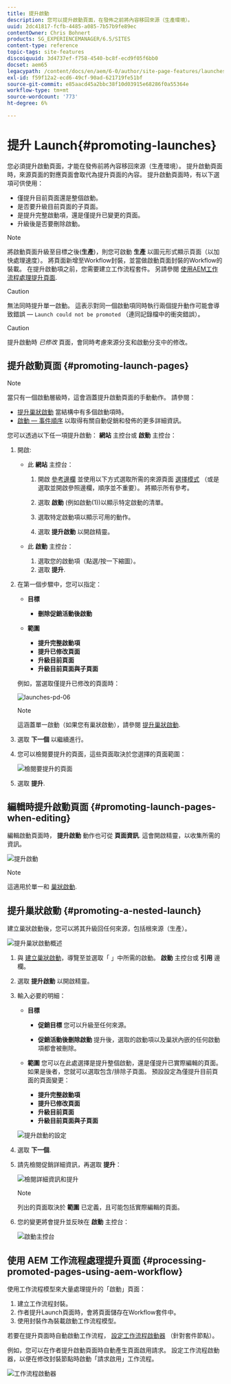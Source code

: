 ```yaml
---
title: 提升啟動
description: 您可以提升啟動頁面，在發佈之前將內容移回來源（生產環境）。
uuid: 2dc41817-fcfb-4485-a085-7b57b9fe89ec
contentOwner: Chris Bohnert
products: SG_EXPERIENCEMANAGER/6.5/SITES
content-type: reference
topic-tags: site-features
discoiquuid: 3d4737ef-f758-4540-bc8f-ecd9f05f6bb0
docset: aem65
legacypath: /content/docs/en/aem/6-0/author/site-page-features/launches
exl-id: f59f12a2-ecd6-49cf-90ad-621719fe51bf
source-git-commit: e85aacd45a2bbc38f10d03915e68286f0a55364e
workflow-type: tm+mt
source-wordcount: '773'
ht-degree: 6%

---
```


# 提升 Launch{#promoting-launches}

您必須提升啟動頁面，才能在發佈前將內容移回來源（生產環境）。 提升啟動頁面時，來源頁面的對應頁面會取代為提升頁面的內容。 提升啟動頁面時，有以下選項可供使用：

* 僅提升目前頁面還是整個啟動。
* 是否要升級目前頁面的子頁面。
* 是提升完整啟動項，還是僅提升已變更的頁面。
* 升級後是否要刪除啟動。

>[!NOTE]
>
>將啟動頁面升級至目標之後(**生產**)，則您可啟動 **生產** 以圖元形式顯示頁面（以加快處理速度）。 將頁面新增至Workflow封裝，並當做啟動頁面封裝的Workflow的裝載。 在提升啟動項之前，您需要建立工作流程套件。 另請參閱 [使用AEM工作流程處理提升頁面](#processing-promoted-pages-using-aem-workflow).

>[!CAUTION]
>
>無法同時提升單一啟動。 這表示對同一個啟動項同時執行兩個提升動作可能會導致錯誤 —  `Launch could not be promoted` （連同記錄檔中的衝突錯誤）。

>[!CAUTION]
>
>提升啟動時 *已修改* 頁面，會同時考慮來源分支和啟動分支中的修改。

## 提升啟動頁面 {#promoting-launch-pages}

>[!NOTE]
>
>當只有一個啟動層級時，這會涵蓋提升啟動頁面的手動動作。 請參閱：
>
>* [提升巢狀啟動](#promoting-a-nested-launch) 當結構中有多個啟動項時。
>* [啟動 — 事件順序](/help/sites-authoring/launches.md#launches-the-order-of-events) 以取得有關自動促銷和發佈的更多詳細資訊。
>

您可以透過以下任一項提升啟動： **網站** 主控台或 **啟動** 主控台：

1. 開啟:

   * 此 **網站** 主控台：

      1. 開啟 [參考邊欄](/help/sites-authoring/author-environment-tools.md#showingpagereferences) 並使用以下方式選取所需的來源頁面 [選擇模式](/help/sites-authoring/basic-handling.md) （或是選取並開啟參照邊欄，順序並不重要）。 將顯示所有參考。

      1. 選取 **啟動** (例如啟動(1))以顯示特定啟動的清單。
      1. 選取特定啟動項以顯示可用的動作。
      1. 選取 **提升啟動** 以開啟精靈。

   * 此 **啟動** 主控台：

      1. 選取您的啟動項（點選/按一下縮圖）。
      1. 選取 **提升**.

1. 在第一個步驟中，您可以指定：

   * **目標**

      * **刪除促銷活動後啟動**

   * **範圍**

      * **提升完整啟動項**
      * **提升已修改頁面**
      * **升級目前頁面**
      * **升級目前頁面與子頁面**

   例如，當選取僅提升已修改的頁面時：

   ![launches-pd-06](assets/launches-pd-06.png)

   >[!NOTE]
   >
   >這涵蓋單一啟動（如果您有巢狀啟動），請參閱 [提升巢狀啟動](#promoting-a-nested-launch).

1. 選取 **下一個** 以繼續進行。
1. 您可以檢閱要提升的頁面，這些頁面取決於您選擇的頁面範圍：

   ![檢閱要提升的頁面](assets/chlimage_1-102.png)

1. 選取 **提升**.

## 編輯時提升啟動頁面 {#promoting-launch-pages-when-editing}

編輯啟動頁面時， **提升啟動** 動作也可從 **頁面資訊**. 這會開啟精靈，以收集所需的資訊。

![提升啟動](assets/chlimage_1-103.png)

>[!NOTE]
>
>這適用於單一和 [巢狀啟動](#promoting-a-nested-launch).

## 提升巢狀啟動 {#promoting-a-nested-launch}

建立巢狀啟動後，您可以將其升級回任何來源，包括根來源（生產）。

![提升巢狀啟動概述](assets/chlimage_1-104.png)

1. 與 [建立巢狀啟動](#creatinganestedlaunchlaunchwithinalaunch)，導覽至並選取「 」中所需的啟動。 **啟動** 主控台或 **引用** 邊欄。
1. 選取 **提升啟動** 以開啟精靈。

1. 輸入必要的明細：

   * **目標**

      * **促銷目標**
您可以升級至任何來源。

      * **促銷活動後刪除啟動**
提升後，選取的啟動項以及巢狀內嵌的任何啟動項都會被刪除。

   * **範圍**
您可以在此處選擇是提升整個啟動，還是僅提升已實際編輯的頁面。 如果是後者，您就可以選取包含/排除子頁面。 預設設定為僅提升目前頁面的頁面變更：

      * **提升完整啟動項**
      * **提升已修改頁面**
      * **升級目前頁面**
      * **升級目前頁面與子頁面**

   ![提升啟動的設定](assets/chlimage_1-105.png)

1. 選取 **下一個**.
1. 請先檢閱促銷詳細資訊，再選取 **提升**：

   ![檢閱詳細資訊和提升](assets/chlimage_1-106.png)

   >[!NOTE]
   >
   >列出的頁面取決於 **範圍** 已定義，且可能包括實際編輯的頁面。

1. 您的變更將會提升並反映在 **啟動** 主控台：

   ![啟動主控台](assets/chlimage_1-107.png)

## 使用 AEM 工作流程處理提升頁面 {#processing-promoted-pages-using-aem-workflow}

使用工作流程模型來大量處理提升的「啟動」頁面：

1. 建立工作流程封裝。
1. 作者提升Launch頁面時，會將頁面儲存在Workflow套件中。
1. 使用封裝作為裝載啟動工作流程模型。

若要在提升頁面時自動啟動工作流程， [設定工作流程啟動器](/help/sites-administering/workflows-starting.md#workflows-launchers) （針對套件節點）。

例如，您可以在作者提升啟動頁面時自動產生頁面啟用請求。 設定工作流程啟動器，以便在修改封裝節點時啟動「請求啟用」工作流程。

![工作流程啟動器](assets/chlimage_1-108.png)
